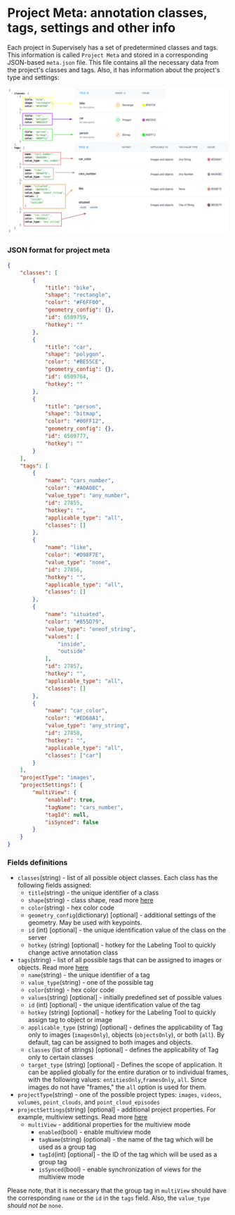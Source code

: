 # Project Meta: annotation classes, tags, settings and other info

Each project in Supervisely has a set of predetermined classes and tags. This information is called `Project Meta` and stored in a corresponding JSON-based `meta.json` file. This file contains all the necessary data from the project's classes and tags. Also, it has information about the project's type and settings:

![](../../.gitbook/assets/meta.png)

### JSON format for project meta

```json
{
    "classes": [
        {
            "title": "bike",
            "shape": "rectangle",
            "color": "#F6FF00",
            "geometry_config": {},
            "id": 6509759,
            "hotkey": ""
        },
        {
            "title": "car",
            "shape": "polygon",
            "color": "#BE55CE",
            "geometry_config": {},
            "id": 6509764,
            "hotkey": ""            
        },
        {
            "title": "person",
            "shape": "bitmap",
            "color": "#00FF12",
            "geometry_config": {},
            "id": 6509777,
            "hotkey": ""            
        }
    ],
    "tags": [
        {
            "name": "cars_number",
            "color": "#A0A08C",
            "value_type": "any_number",
            "id": 27855,
            "hotkey": "",
            "applicable_type": "all",
            "classes": []            
        },
        {
            "name": "like",
            "color": "#D98F7E",
            "value_type": "none",
            "id": 27856,
            "hotkey": "",
            "applicable_type": "all",
            "classes": []               
        },
        {
            "name": "situated",
            "color": "#855D79",
            "value_type": "oneof_string",
            "values": [
                "inside",
                "outside"
            ],
            "id": 27857,
            "hotkey": "",
            "applicable_type": "all",
            "classes": []               
        },
        {
            "name": "car_color",
            "color": "#ED68A1",
            "value_type": "any_string",
            "id": 27858,
            "hotkey": "",
            "applicable_type": "all",
            "classes": ["car"]
        }
    ],
    "projectType": "images",
    "projectSettings": {
        "multiView": {
            "enabled": true,
            "tagName": "cars_number", 
            "tagId": null, 
            "isSynced": false
        }
    }
}
```

### Fields definitions

* `classes`(string) - list of all possible object classes. Each class has the following fields assigned:
  * `title`(string) - the unique identifier of a class
  * `shape`(string) - class shape, read more [here](../supervisely-annotation-format/objects.md#objects)
  * `color`(string) - hex color code
  * `geometry_config`(dictionary) [optional] - additional settings of the geometry. May be used with keypoints.
  * `id` (int) [optional] - the unique identification value of the class on the server
  * `hotkey` (string) [optional] - hotkey for the Labeling Tool to quickly change active annotation class
* `tags`(string) - list of all possible tags that can be assigned to images or objects. Read more [here](../supervisely-annotation-format/tags.md)
  * `name`(string) - the unique identifier of a tag
  * `value_type`(string) - one of the possible tag
  * `color`(string) - hex color code  
  * `values`(string) [optional] - initially predefined set of possible values
  * `id` (int) [optional] - the unique identification value of the tag  
  * `hotkey` (string) [optional] - hotkey for the Labeling Tool to quickly assign tag to object or image
  * `applicable_type` (string) [optional] - defines the applicability of Tag only to images (`imagesOnly`), objects (`objectsOnly`), or both (`all`). By default, tag can be assigned to both images and objects.
  * `classes` (list of strings) [optional] - defines the applicability of Tag only to certain classes
  * `target_type` (string) [optional] - Defines the scope of application. It can be applied globally for the entire duration or to individual frames, with the following values: `entitiesOnly`,`framesOnly`, `all`. Since images do not have "frames," the `all` option is used for them.
* `projectType`(string) - one of the possible project types: `images`, `videos`, `volumes`, `point_clouds`, and `point_cloud_episodes`
* `projectSettings`(string) [optional] - additional project properties. For example, multiview settings. Read more [here](../../getting-started/python-sdk-tutorials/images/multispectral-images.md#advanced-use-supervisely-format-for-multispectral-images)
  * `multiView` - additional properties for the multiview mode
    * `enabled`(bool) - enable multiview mode
    * `tagName`(string) (optional) - the name of the tag which will be used as a group tag
    * `tagId`(int) [optional] - the ID of the tag which will be used as a group tag
    * `isSynced`(bool) - enable synchronization of views for the multiview mode

Please note, that it is necessary that the group tag in `multiView` should have the corresponding `name` or the `id` in the `tags` field. Also, the `value_type` *should not be* `none`.
